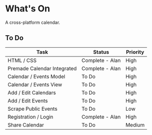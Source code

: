 # What's On
A cross-platform calendar.

## To Do

Task  | Status | Priority
------------- | ------------- | -------------
HTML / CSS | Complete - Alan | High
Premade Calendar Integrated  | Complete - Alan | High
Calendar / Events Model  | To Do | High
Calendar / Events View | To Do | High 
Add / Edit Calendars | To Do | High
Add / Edit Events | To Do | High
Scrape Public Events | To Do | Low
Registration / Login | Complete - Alan | High
Share Calendar | To Do | Medium

